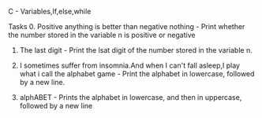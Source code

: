 C - Variables,If,else,while

Tasks
  0. Positive anything is better than negative nothing
  	- Print whether the number stored in the variable n is positive or negative

  1. The last digit
  	- Print the lsat digit of the number stored in the variable n.

  2. I sometimes suffer from insomnia.And when I can't fall asleep,I play what i call the alphabet game
  	- Print the alphabet in lowercase, followed by a new line.

  3. alphABET
  	- Prints the alphabet in lowercase, and then in uppercase, followed by a new line

